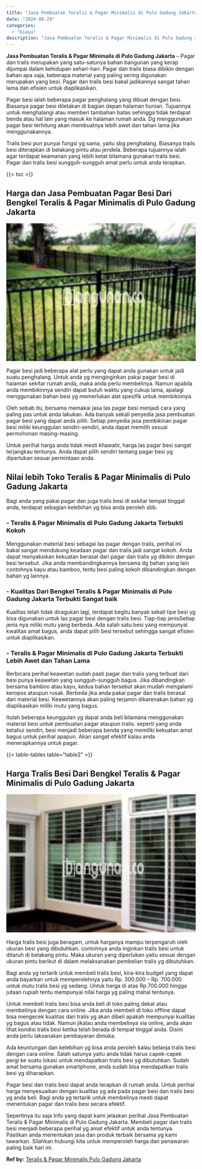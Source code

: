 ```yaml
---
title: "Jasa Pembuatan Teralis & Pagar Minimalis di Pulo Gadung Jakarta"
date: "2024-08-29"
categories: 
  - "biaya"
description: "Jasa Pembuatan Teralis & Pagar Minimalis di Pulo Gadung Jakarta. Sepertinya itu saja Info yang dapat kami jelaskan perihal Jasa Pembuatan Teralis & Pagar Min..."
---
```


**Jasa Pembuatan Teralis & Pagar Minimalis di Pulo Gadung Jakarta** – Pagar dan tralis merupakan yang satu-satunya bahan bangunan yang kerap dijumpai dalam kehidupan sehari-hari. Pagar dan trails biasa dibikin dengan bahan apa saja, beberapa material yang paling sering digunakan merupakan yang besi. Pagar dan trails besi bakal jadikannya sangat tahan lama dan efisien untuk diaplikasikan.

Pagar besi ialah beberapa pagar penghalang yang dibuat dengan besi. Biasanya pagar besi diletakan di bagian depan halaman hunian. Tujuannya untuk menghalangi atau memberi tambahan batas sehingga tidak terdapat benda atau hal lain yang masuk ke halaman rumah anda. Dg menggunakan pagar besi terhitung akan membuatnya lebih awet dan tahan lama jika menggunakannya.

Tralis besi pun punyai fungsi yg sama, yaitu sbg penghalang. Biasanya trails besi diterapkan di belakang pintu atau jendela. Beberapa tujuannya ialah agar terdapat keamanan yang lebih ketat bilamana gunakan tralis besi. Pagar dan tralis besi sungguh-sungguh amat perlu untuk anda terapkan.

{{< toc >}}

## Harga dan Jasa Pembuatan Pagar Besi Dari Bengkel Teralis & Pagar Minimalis di Pulo Gadung Jakarta

![Jasa Pembuatan Teralis & Pagar Minimalis di Pulo Gadung Jakarta](/images/pagar-minimalis-murah-27.png)

Pagar besi jadi beberapa alat perlu yang dapat anda gunakan untuk jadi suatu penghalang. Untuk anda yg menginginkan pakai pagar besi di halaman sekitar rumah anda, maka anda perlu membelinya. Namun apabila anda membikinnya sendiri dapat butuh waktu yang cukup lama, apalagi menggunakan bahan besi yg memerlukan alat spesifik untuk membikinnya.

Oleh sebab itu, bersama memakai jasa las pagar besi menjadi cara yang paling pas untuk anda lakukan. Ada banyak sekali penyedia jasa pembuatan pagar besi yang dapat anda pilih. Setiap penyedia jasa pembikinan pagar besi miliki keunggulan sendiri-sendiri, anda dapat memilih sesuai permohonan masing-masing.

Untuk perihal harga anda tidak mesti khawatir, harga las pagar besi sangat terjangkau tentunya. Anda dapat pilih sendiri tentang pagar besi yg diperlukan sesuai permintaan anda.

## Nilai lebih Toko Teralis & Pagar Minimalis di Pulo Gadung Jakarta

Bagi anda yang pakai pagar dan juga tralis besi di sekitar tempat tinggal anda, terdapat sebagian kelebihan yg bisa anda peroleh sbb.

### \- Teralis & Pagar Minimalis di Pulo Gadung Jakarta Terbukti Kokoh

Menggunakan material besi sebagai las pagar dengan tralis, perihal ini bakal sangat mendukung keadaan pagar dan tralis jadi sangat kokoh. Anda dapat menyaksikan kekuatan berasal dari pagar dan tralis yg dibikin dengan besi tersebut. Jika anda membandingkannya bersama dg bahan yang lain contohnya kayu atau bamboo, tentu besi paling kokoh dibandingkan dengan bahan yg lainnya.

### \- Kualitas Dari Bengkel Teralis & Pagar Minimalis di Pulo Gadung Jakarta Terbukti Sangat baik

Kualitas telah tidak diragukan lagi, terdapat begitu banyak sekali tipe besi yg bisa digunakan untuk las pagar besi dengan tralis besi. Tiap-tiap jenisSetiap jenis nya miliki mutu yang berbeda. Ada salah satu besi yang mempunyai kwalitas amat bagus, anda dapat pilih besi tersebut sehingga sangat efisien untuk diaplikasikan.

### \- Teralis & Pagar Minimalis di Pulo Gadung Jakarta Terbukti Lebih Awet dan Tahan Lama

Berbicara perihal keawetan sudah pasti pagar dan tralis yang terbuat dari besi punya keawetan yang sungguh-sungguh bagus. Jika dibandingkan bersama bamboo atau kayu, kedua bahan tersebut akan mudah mengalami keropos ataupun rusak. Berbeda jika anda pakai pagar dan tralis berasal dari material besi. Keawetannya akan paling terjamin dikarenakan bahan yg diaplikasikan miliki mutu yang bagus.

Itulah beberapa keunggulan yg dapat anda beli bilamana menggunakan material besi untuk pembuatan pagar ataupun tralis. seperti yang anda ketahui sendiri, besi menjadi beberapa benda yang memiliki kekuatan amat bagus untuk perihal apapun. Akan sangat efektif kalau anda menerapkannya untuk pagar.

{{< table-tables table="table2" >}}

## Harga Tralis Besi Dari Bengkel Teralis & Pagar Minimalis di Pulo Gadung Jakarta

![Jasa Pembuatan Teralis & Pagar Minimalis di Pulo Gadung Jakarta](/images/teralis-minimalis-murah-04.png)

Harga tralis besi juga beragam, untuk harganya mampu terpengaruh oleh ukuran besi yang dibutuhkan. contohnya anda inginkan tralis besi untuk ditaruh di belakang pintu. Maka ukuran yang diperlukan yaitu sesuai dengan ukuran pintu berikut di dalam melaksanakan pembelian tralis yg dibutuhkan.

Bagi anda yg tertarik untuk membeli tralis besi, kira-kira budget yang dapat anda bayarkan untuk memperolehnya yaitu Rp. 300.000 – Rp. 700.000 untuk mutu tralis besi yg sedang. Untuk harga di atas Rp.700.000 hingga jutaan rupiah tentu mempunyai nilai harga yg paling mahal tentunya.

Untuk membeli tralis besi bisa anda beli di toko paling dekat atau membelinya dengan cara online. Jika anda membeli di toko offline dapat bisa mengecek kualitas dari tralis yg akan dibeli apakah mempunyai kualitas yg bagus atau tidak. Namun jikalau anda membelinya via online, anda akan lihat kondisi tralis besi ketika telah berada di tempat tinggal anda. Disini anda perlu laksanakan pembayaran dimuka.

Ada keuntungan dan kelebihan yg bisa anda peroleh kalau belanja tralis besi dengan cara online. Salah satunya yaitu anda tidak harus capek-capek pergi ke suatu lokasi untuk mendapatkan tralis besi yg dibutuhkan. Sudah amat bersama gunakan smartphone, anda sudah bisa mendapatkan tralis besi yg diharapkan.

Pagar besi dan tralis besi dapat anda terapkan di rumah anda. Untuk perihal harga menyesuaikan dengan kualitas yg ada pada pagar besi dan tralis besi yg anda beli. Bagi anda yg tertarik untuk membelinya mesti dapat menentukan pagar dan tralis besi secara efektif.

Sepertinya itu saja Info yang dapat kami jelaskan perihal Jasa Pembuatan Teralis & Pagar Minimalis di Pulo Gadung Jakarta. Membeli pagar dan tralis besi menjadi beberapa perihal yg amat efektif untuk anda tentunya. Pastikan anda menentukan jasa dan produk terbaik bersama yg kami tawarkan. Silahkan hubungi kita untuk memperoleh harga dan penawaran paling baik hari ini.

**Ref by:** [Teralis & Pagar Minimalis Pulo Gadung Jakarta](https://id.wikipedia.org/wiki/Teralis)
